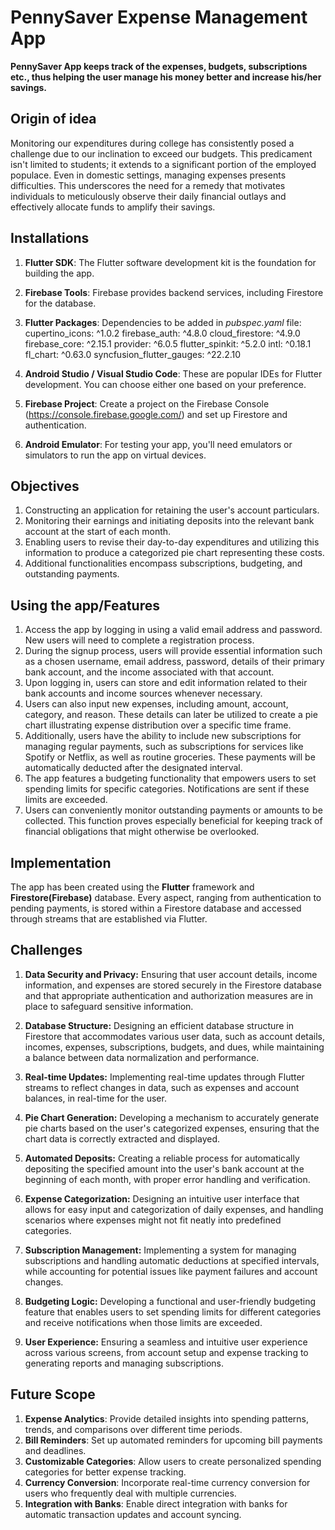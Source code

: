 # PennySaver Expense Management App
**PennySaver App keeps track of the expenses, budgets, subscriptions etc., thus helping the user manage his money better and increase his/her savings.**

## Origin of idea
Monitoring our expenditures during college has consistently posed a challenge due to our inclination to exceed our budgets. This predicament isn't limited to students; it extends to a significant portion of the employed populace. Even in domestic settings, managing expenses presents difficulties. This underscores the need for a remedy that motivates individuals to meticulously observe their daily financial outlays and effectively allocate funds to amplify their savings.

## Installations
1. **Flutter SDK**: The Flutter software development kit is the foundation for building the app.
2. **Firebase Tools**: Firebase provides backend services, including Firestore for the database.
3. **Flutter Packages**:
   Dependencies to be added in *pubspec.yaml* file:
      cupertino_icons: ^1.0.2
      firebase_auth: ^4.8.0
      cloud_firestore: ^4.9.0
      firebase_core: ^2.15.1
      provider: ^6.0.5
      flutter_spinkit: ^5.2.0
      intl: ^0.18.1
      fl_chart: ^0.63.0
      syncfusion_flutter_gauges: ^22.2.10

4. **Android Studio / Visual Studio Code**:
   These are popular IDEs for Flutter development. You can choose either one based on your preference.

5. **Firebase Project**:
   Create a project on the Firebase Console (https://console.firebase.google.com/) and set up Firestore and authentication.

6. **Android Emulator**:
   For testing your app, you'll need emulators or simulators to run the app on virtual devices.


## Objectives
1. Constructing an application for retaining the user's account particulars.
2. Monitoring their earnings and initiating deposits into the relevant bank account at the start of each month.
3. Enabling users to revise their day-to-day expenditures and utilizing this information to produce a categorized pie chart representing these costs.
4. Additional functionalities encompass subscriptions, budgeting, and outstanding payments.

## Using the app/Features
1. Access the app by logging in using a valid email address and password. New users will need to complete a registration process.
2. During the signup process, users will provide essential information such as a chosen username, email address, password, details of their primary bank account, and the income associated with that account.
3. Upon logging in, users can store and edit information related to their bank accounts and income sources whenever necessary.
4. Users can also input new expenses, including amount, account, category, and reason. These details can later be utilized to create a pie chart illustrating expense distribution over a specific time frame.
5. Additionally, users have the ability to include new subscriptions for managing regular payments, such as subscriptions for services like Spotify or Netflix, as well as routine groceries. These payments will be automatically deducted after the designated interval.
6. The app features a budgeting functionality that empowers users to set spending limits for specific categories. Notifications are sent if these limits are exceeded.
7. Users can conveniently monitor outstanding payments or amounts to be collected. This function proves especially beneficial for keeping track of financial obligations that might otherwise be overlooked.

## Implementation
The app has been created using the **Flutter** framework and **Firestore(Firebase)** database. Every aspect, ranging from authentication to pending payments, is stored within a Firestore database and accessed through streams that are established via Flutter.

## Challenges
1. **Data Security and Privacy:** Ensuring that user account details, income information, and expenses are stored securely in the Firestore database and that appropriate authentication and authorization measures are in place to safeguard sensitive information.

2. **Database Structure:** Designing an efficient database structure in Firestore that accommodates various user data, such as account details, incomes, expenses, subscriptions, budgets, and dues, while maintaining a balance between data normalization and performance.

3. **Real-time Updates:** Implementing real-time updates through Flutter streams to reflect changes in data, such as expenses and account balances, in real-time for the user.

4. **Pie Chart Generation:** Developing a mechanism to accurately generate pie charts based on the user's categorized expenses, ensuring that the chart data is correctly extracted and displayed.

5. **Automated Deposits:** Creating a reliable process for automatically depositing the specified amount into the user's bank account at the beginning of each month, with proper error handling and verification.

6. **Expense Categorization:** Designing an intuitive user interface that allows for easy input and categorization of daily expenses, and handling scenarios where expenses might not fit neatly into predefined categories.

7. **Subscription Management:** Implementing a system for managing subscriptions and handling automatic deductions at specified intervals, while accounting for potential issues like payment failures and account changes.

8. **Budgeting Logic:** Developing a functional and user-friendly budgeting feature that enables users to set spending limits for different categories and receive notifications when those limits are exceeded.

9. **User Experience:** Ensuring a seamless and intuitive user experience across various screens, from account setup and expense tracking to generating reports and managing subscriptions.

## Future Scope
1. **Expense Analytics**: Provide detailed insights into spending patterns, trends, and comparisons over different time periods.
2. **Bill Reminders**: Set up automated reminders for upcoming bill payments and deadlines.
3. **Customizable Categories**: Allow users to create personalized spending categories for better expense tracking.
4. **Currency Conversion**: Incorporate real-time currency conversion for users who frequently deal with multiple currencies.
5. **Integration with Banks**: Enable direct integration with banks for automatic transaction updates and account syncing.
